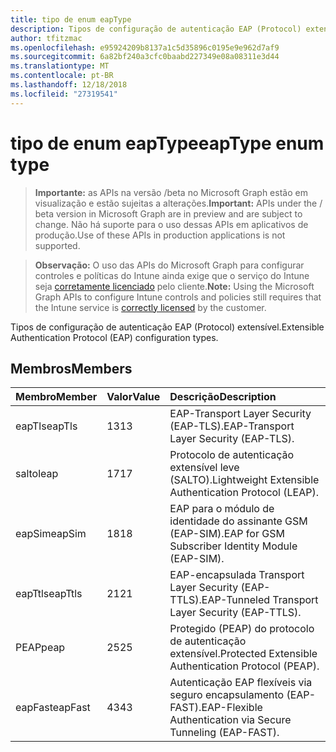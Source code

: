 ```yaml
---
title: tipo de enum eapType
description: Tipos de configuração de autenticação EAP (Protocol) extensível.
author: tfitzmac
ms.openlocfilehash: e95924209b8137a1c5d35896c0195e9e962d7af9
ms.sourcegitcommit: 6a82bf240a3cfc0baabd227349e08a08311e3d44
ms.translationtype: MT
ms.contentlocale: pt-BR
ms.lasthandoff: 12/18/2018
ms.locfileid: "27319541"
---
```

# <a name="eaptype-enum-type"></a><span data-ttu-id="c0d0c-103">tipo de enum eapType</span><span class="sxs-lookup"><span data-stu-id="c0d0c-103">eapType enum type</span></span>

> <span data-ttu-id="c0d0c-104">**Importante:** as APIs na versão /beta no Microsoft Graph estão em visualização e estão sujeitas a alterações.</span><span class="sxs-lookup"><span data-stu-id="c0d0c-104">**Important:** APIs under the / beta version in Microsoft Graph are in preview and are subject to change.</span></span> <span data-ttu-id="c0d0c-105">Não há suporte para o uso dessas APIs em aplicativos de produção.</span><span class="sxs-lookup"><span data-stu-id="c0d0c-105">Use of these APIs in production applications is not supported.</span></span>

> <span data-ttu-id="c0d0c-106">**Observação:** O uso das APIs do Microsoft Graph para configurar controles e políticas do Intune ainda exige que o serviço do Intune seja [corretamente licenciado](https://go.microsoft.com/fwlink/?linkid=839381) pelo cliente.</span><span class="sxs-lookup"><span data-stu-id="c0d0c-106">**Note:** Using the Microsoft Graph APIs to configure Intune controls and policies still requires that the Intune service is [correctly licensed](https://go.microsoft.com/fwlink/?linkid=839381) by the customer.</span></span>

<span data-ttu-id="c0d0c-107">Tipos de configuração de autenticação EAP (Protocol) extensível.</span><span class="sxs-lookup"><span data-stu-id="c0d0c-107">Extensible Authentication Protocol (EAP) configuration types.</span></span>
## <a name="members"></a><span data-ttu-id="c0d0c-108">Membros</span><span class="sxs-lookup"><span data-stu-id="c0d0c-108">Members</span></span>
|<span data-ttu-id="c0d0c-109">Membro</span><span class="sxs-lookup"><span data-stu-id="c0d0c-109">Member</span></span>|<span data-ttu-id="c0d0c-110">Valor</span><span class="sxs-lookup"><span data-stu-id="c0d0c-110">Value</span></span>|<span data-ttu-id="c0d0c-111">Descrição</span><span class="sxs-lookup"><span data-stu-id="c0d0c-111">Description</span></span>|
|:---|:---|:---|
|<span data-ttu-id="c0d0c-112">eapTls</span><span class="sxs-lookup"><span data-stu-id="c0d0c-112">eapTls</span></span>|<span data-ttu-id="c0d0c-113">13</span><span class="sxs-lookup"><span data-stu-id="c0d0c-113">13</span></span>|<span data-ttu-id="c0d0c-114">EAP-Transport Layer Security (EAP-TLS).</span><span class="sxs-lookup"><span data-stu-id="c0d0c-114">EAP-Transport Layer Security (EAP-TLS).</span></span>|
|<span data-ttu-id="c0d0c-115">salto</span><span class="sxs-lookup"><span data-stu-id="c0d0c-115">leap</span></span>|<span data-ttu-id="c0d0c-116">17</span><span class="sxs-lookup"><span data-stu-id="c0d0c-116">17</span></span>|<span data-ttu-id="c0d0c-117">Protocolo de autenticação extensível leve (SALTO).</span><span class="sxs-lookup"><span data-stu-id="c0d0c-117">Lightweight Extensible Authentication Protocol (LEAP).</span></span>|
|<span data-ttu-id="c0d0c-118">eapSim</span><span class="sxs-lookup"><span data-stu-id="c0d0c-118">eapSim</span></span>|<span data-ttu-id="c0d0c-119">18</span><span class="sxs-lookup"><span data-stu-id="c0d0c-119">18</span></span>|<span data-ttu-id="c0d0c-120">EAP para o módulo de identidade do assinante GSM (EAP-SIM).</span><span class="sxs-lookup"><span data-stu-id="c0d0c-120">EAP for GSM Subscriber Identity Module (EAP-SIM).</span></span>|
|<span data-ttu-id="c0d0c-121">eapTtls</span><span class="sxs-lookup"><span data-stu-id="c0d0c-121">eapTtls</span></span>|<span data-ttu-id="c0d0c-122">21</span><span class="sxs-lookup"><span data-stu-id="c0d0c-122">21</span></span>|<span data-ttu-id="c0d0c-123">EAP-encapsulada Transport Layer Security (EAP-TTLS).</span><span class="sxs-lookup"><span data-stu-id="c0d0c-123">EAP-Tunneled Transport Layer Security (EAP-TTLS).</span></span>|
|<span data-ttu-id="c0d0c-124">PEAP</span><span class="sxs-lookup"><span data-stu-id="c0d0c-124">peap</span></span>|<span data-ttu-id="c0d0c-125">25</span><span class="sxs-lookup"><span data-stu-id="c0d0c-125">25</span></span>|<span data-ttu-id="c0d0c-126">Protegido (PEAP) do protocolo de autenticação extensível.</span><span class="sxs-lookup"><span data-stu-id="c0d0c-126">Protected Extensible Authentication Protocol (PEAP).</span></span>|
|<span data-ttu-id="c0d0c-127">eapFast</span><span class="sxs-lookup"><span data-stu-id="c0d0c-127">eapFast</span></span>|<span data-ttu-id="c0d0c-128">43</span><span class="sxs-lookup"><span data-stu-id="c0d0c-128">43</span></span>|<span data-ttu-id="c0d0c-129">Autenticação EAP flexíveis via seguro encapsulamento (EAP-FAST).</span><span class="sxs-lookup"><span data-stu-id="c0d0c-129">EAP-Flexible Authentication via Secure Tunneling (EAP-FAST).</span></span>|





